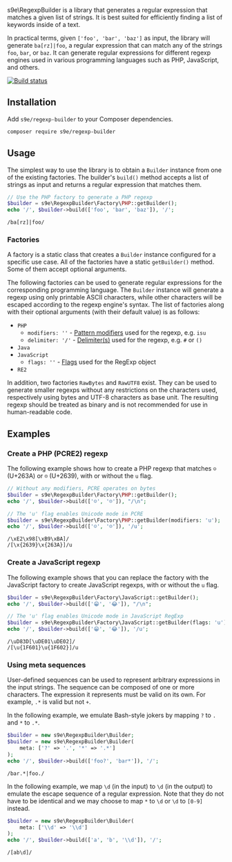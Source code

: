s9e\RegexpBuilder is a library that generates a regular expression that matches a given list of strings. It is best suited for efficiently finding a list of keywords inside of a text.

In practical terms, given `['foo', 'bar', 'baz']` as input, the library will generate `ba[rz]|foo`, a regular expression that can match any of the strings `foo`, `bar`, or `baz`. It can generate regular expressions for different regexp engines used in various programming languages such as PHP, JavaScript, and others.

[![Build status](https://github.com/s9e/RegexpBuilder/actions/workflows/build.yml/badge.svg)](https://github.com/s9e/RegexpBuilder/actions/workflows/build.yml)


## Installation

Add `s9e/regexp-builder` to your Composer dependencies.

```bash
composer require s9e/regexp-builder
```


## Usage

The simplest way to use the library is to obtain a `Builder` instance from one of the existing factories. The builder's `build()` method accepts a list of strings as input and returns a regular expression that matches them.

```php
// Use the PHP factory to generate a PHP regexp
$builder = s9e\RegexpBuilder\Factory\PHP::getBuilder();
echo '/', $builder->build(['foo', 'bar', 'baz']), '/';
```
```
/ba[rz]|foo/
```


### Factories

A factory is a static class that creates a `Builder` instance configured for a specific use case. All of the factories have a static `getBuilder()` method. Some of them accept optional arguments.

The following factories can be used to generate regular expressions for the corresponding programming language. The `Builder` instance will generate a regexp using only printable ASCII characters, while other characters will be escaped according to the regexp engine's syntax. The list of factories along with their optional arguments (with their default value) is as follows:

 - `PHP`
     - `modifiers: ''` - [Pattern modifiers](https://www.php.net/manual/reference.pcre.pattern.modifiers.php) used for the regexp, e.g. `isu`
     - `delimiter: '/'` - [Delimiter(s)](https://www.php.net/manual/en/regexp.reference.delimiters.php) used for the regexp, e.g. `#` or `()`
 - `Java`
 - `JavaScript`
     - `flags: ''` - [Flags](https://developer.mozilla.org/en-US/docs/Web/JavaScript/Reference/Global_Objects/RegExp/flags#description) used for the RegExp object
 - `RE2`

In addition, two factories `RawBytes` and `RawUTF8` exist. They can be used to generate smaller regexps without any restrictions on the characters used, respectively using bytes and UTF-8 characters as base unit. The resulting regexp should be treated as binary and is not recommended for use in human-readable code.


## Examples


### Create a PHP (PCRE2) regexp

The following example shows how to create a PHP regexp that matches `☺` (U+263A) or `☹` (U+2639), with or without the `u` flag.

```php
// Without any modifiers, PCRE operates on bytes
$builder = s9e\RegexpBuilder\Factory\PHP::getBuilder();
echo '/', $builder->build(['☺', '☹']), "/\n";

// The 'u' flag enables Unicode mode in PCRE
$builder = s9e\RegexpBuilder\Factory\PHP::getBuilder(modifiers: 'u');
echo '/', $builder->build(['☺', '☹']), '/u';
```
```
/\xE2\x98[\xB9\xBA]/
/[\x{2639}\x{263A}]/u
```


### Create a JavaScript regexp

The following example shows that you can replace the factory with the JavaScript factory to create JavaScript regexps, with or without the `u` flag.

```php
$builder = s9e\RegexpBuilder\Factory\JavaScript::getBuilder();
echo '/', $builder->build(['😁', '😂']), "/\n";

// The 'u' flag enables Unicode mode in JavaScript RegExp
$builder = s9e\RegexpBuilder\Factory\JavaScript::getBuilder(flags: 'u');
echo '/', $builder->build(['😁', '😂']), '/u';
```
```
/\uD83D[\uDE01\uDE02]/
/[\u{1F601}\u{1F602}]/u
```


### Using meta sequences

User-defined sequences can be used to represent arbitrary expressions in the input strings. The sequence can be composed of one or more characters. The expression it represents must be valid on its own. For example, `.*` is valid but not `+`.

In the following example, we emulate Bash-style jokers by mapping `?` to `.` and `*` to `.*`.

```php
$builder = new s9e\RegexpBuilder\Builder;
$builder = new s9e\RegexpBuilder\Builder(
	meta: ['?' => '.', '*' => '.*']
);
echo '/', $builder->build(['foo?', 'bar*']), '/';
```
```
/bar.*|foo./
```

In the following example, we map `\d` (in the input) to `\d` (in the output) to emulate the escape sequence of a regular expression. Note that they do not have to be identical and we may choose to map `*` to `\d` or `\d` to `[0-9]` instead.

```php
$builder = new s9e\RegexpBuilder\Builder(
	meta: ['\\d' => '\\d']
);
echo '/', $builder->build(['a', 'b', '\\d']), '/';
```
```
/[ab\d]/
```
